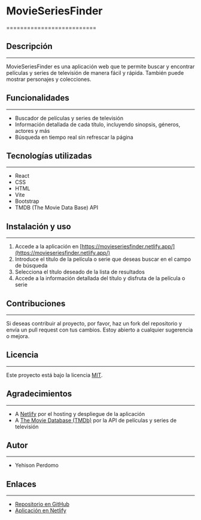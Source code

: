# MovieSeriesFinder
==========================

## Descripción
---------------

MovieSeriesFinder es una aplicación web que te permite buscar y encontrar películas y series de televisión de manera fácil y rápida. También puede mostrar personajes y colecciones.

## Funcionalidades
-------------------

* Buscador de películas y series de televisión
* Información detallada de cada título, incluyendo sinopsis, géneros, actores y más
* Búsqueda en tiempo real sin refrescar la página

## Tecnologías utilizadas
---------------------------

* React
* CSS
* HTML
* Vite
* Bootstrap
* TMDB (The Movie Data Base) API

## Instalación y uso
---------------------

1. Accede a la aplicación en [https://movieseriesfinder.netlify.app/](https://movieseriesfinder.netlify.app/)
2. Introduce el título de la película o serie que deseas buscar en el campo de búsqueda
3. Selecciona el título deseado de la lista de resultados
4. Accede a la información detallada del título y disfruta de la película o serie

## Contribuciones
-----------------

Si deseas contribuir al proyecto, por favor, haz un fork del repositorio y envía un pull request con tus cambios. Estoy abierto a cualquier sugerencia o mejora.

## Licencia
------------

Este proyecto está bajo la licencia [MIT](https://opensource.org/licenses/MIT).

## Agradecimientos
------------------

* A [Netlify](https://www.netlify.com/) por el hosting y despliegue de la aplicación
* A [The Movie Database (TMDb)](https://www.themoviedb.org/) por la API de películas y series de televisión

## Autor
---------

* Yehison Perdomo

## Enlaces
---------

* [Repositorio en GitHub](https://github.com/yehison93/MovieSeriesFinder)
* [Aplicación en Netlify](https://movieseriesfinder.netlify.app/)

